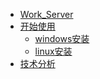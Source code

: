 * [Work_Server](./start.md)
* [开始使用]()
   * [windows安装](./install/windows.md)
   * [linux安装](./install/linux.md)
* [技术分析](./analyze.md)